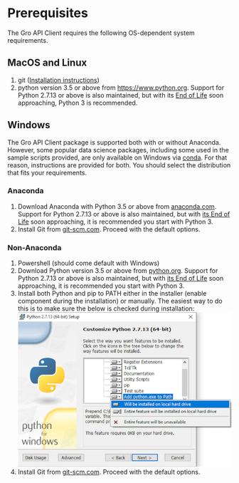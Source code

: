 # Prerequisites

The Gro API Client requires the following OS-dependent system requirements.

## MacOS and Linux

1. git ([Installation instructions](https://git-scm.com/book/en/v2/Getting-Started-Installing-Git))
2. python version 3.5 or above from <https://www.python.org>. Support for Python 2.7.13 or above is also maintained, but with its [End of Life](https://mail.python.org/pipermail/python-dev/2018-March/152348.html) soon approaching, Python 3 is recommended.

## Windows

The Gro API Client package is supported both with or without Anaconda. However, some popular data science packages, including some used in the sample scripts provided, are only available on Windows via [conda](https://docs.conda.io/en/latest/). For that reason, instructions are provided for both. You should select the distribution that fits your requirements.

### Anaconda

1. Download Anaconda with Python 3.5 or above from [anaconda.com](https://www.anaconda.com/distribution/). Support for Python 2.7.13 or above is also maintained, but with [its End of Life](https://mail.python.org/pipermail/python-dev/2018-March/152348.html) soon approaching, it is recommended you start with Python 3.
2. Install Git from [git-scm.com](https://git-scm.com/download/win). Proceed with the default options.

### Non-Anaconda

1. Powershell (should come default with Windows)
2. Download Python version 3.5 or above from [python.org](https://www.python.org/downloads/windows/). Support for Python 2.7.13 or above is also maintained, but with [its End of Life](https://mail.python.org/pipermail/python-dev/2018-March/152348.html) soon approaching, it is recommended you start with Python 3.
3. Install both Python and pip to PATH either in the installer (enable component during the installation) or manually. The easiest way to do this is to make sure the below is checked during installation: ![readme_add_python_to_path_installer.png](https://raw.githubusercontent.com/gro-intelligence/api-client/development/readme_add_python_to_path_installer.png)
4. Install Git from [git-scm.com](https://git-scm.com/download/win). Proceed with the default options.

